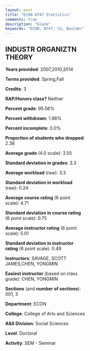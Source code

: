 ```yaml
---
layout: post
title: "ECON 8747 Statistics"
comments: true
description: "blank"
keywords: "ECON, 8747, CU, Boulder"
--- 
```

<head>
<script src="https://ajax.googleapis.com/ajax/libs/jquery/2.1.3/jquery.min.js"></script>
<script src="https://dl.dropboxusercontent.com/s/pc42nxpaw1ea4o9/highcharts.js?dl=0"></script>
<!-- <script src="../assets/js/highcharts.js"></script> -->
<style type="text/css">@font-face {
	font-family: "Bebas Neue";
	src: url(https://www.filehosting.org/file/details/544349/BebasNeue%20Regular.otf) format("opentype");
	}
	h1.Bebas { 
		font-family: "Bebas Neue", Verdana, Tahoma;
	}
</style>
</head>
<body>
	<div id="container" style="float: right; width: 45%; height: 88%; margin-left: 2.5%; margin-right: 2.5%;"></div>
	<script language="JavaScript">
		$(document).ready(function() {
		var chart = {type: 'column'};
		var title = {text: 'Grade Distribution'};
		var xAxis = {categories: ['A','B','C','D','F'],crosshair: true};
		var yAxis = {min: 0,title: {text: 'Percentage'}};
		var tooltip = {headerFormat: '<center><b><span style="font-size:20px">{point.key}</span></b></center>',
		               pointFormat: '<td style="padding:0"><b>{point.y:.1f}%</b></td>',
		               footerFormat: '</table>',shared: true,useHTML: true};
		var plotOptions = {column: {pointPadding: 0.0,borderWidth: 0}};  
		var credits = {enabled: false};var series= [{name: 'Percent',data: [56.41,41.03,2.56,0.0,0.0,]}];
		var json = {};
		json.chart = chart;
		json.title = title;
		json.tooltip = tooltip;
		json.xAxis = xAxis;
		json.yAxis = yAxis;  
		json.series = series;
		json.plotOptions = plotOptions;  
		json.credits = credits;
		$('#container').highcharts(json);
	});
	</script>
</body>
			   
## INDUSTR ORGANIZTN THEORY

**Years provided**: 2007,2010,2014

**Terms provided**: Spring,Fall

**Credits**: 3

**RAP/Honors class?** Neither

**Percent grade**: 95.56%

**Percent withdrawn**: 1.96%

**Percent incomplete**: 0.0%

**Proportion of students who dropped**: 2.38

**Average grade** (4.0 scale): 3.55

**Standard deviation in grades**: 3.3

**Average workload** (raw): 3.3

**Standard deviation in workload** (raw): 0.24

**Average course rating** (6 point scale): 4.71

**Standard deviation in course rating** (6 point scale): 0.75

**Average instructor rating** (6 point scale): 5.01

**Standard deviation in instructor rating** (6 point scale): 0.49

**Instructors**: SAVAGE, SCOTT JAMES,CHEN, YONGMIN

**Easiest instructor** (based on class grade): CHEN, YONGMIN

**Sections** (and **number of sections**): 001, 3

**Department**: ECON

**College**: College of Arts and Sciences

**A&S Division**: Social Sciences

**Level**: Doctoral

**Activity**: SEM - Seminar